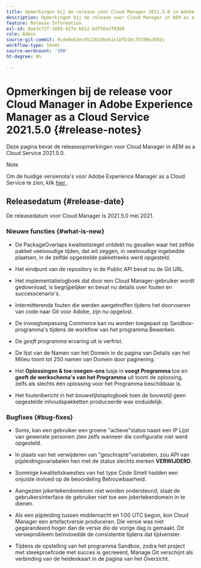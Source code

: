 ```yaml
---
title: Opmerkingen bij de release voor Cloud Manager 2021.5.0 in Adobe Experience Manager as a Cloud Service
description: Opmerkingen bij de release voor Cloud Manager in AEM as a Cloud Service 2021.5.0
feature: Release Information
exl-id: 8ae3cf2f-1865-427a-b612-bdf56e2f0304
role: Admin
source-git-commit: 9cde6e63ec452161dbeb1e1bfb10c75f89e2692c
workflow-type: tm+mt
source-wordcount: '390'
ht-degree: 0%

---
```


# Opmerkingen bij de release voor Cloud Manager in Adobe Experience Manager as a Cloud Service 2021.5.0 {#release-notes}

Deze pagina bevat de releaseopmerkingen voor Cloud Manager in AEM as a Cloud Service 2021.5.0.

>[!NOTE]
>Om de huidige versienota&#39;s voor Adobe Experience Manager as a Cloud Service te zien, klik [ hier ](https://experienceleague.adobe.com/en/docs/experience-manager-cloud-service/content/release-notes/release-notes/release-notes-current).

## Releasedatum {#release-date}

De releasedatum voor Cloud Manager is 2021.5.0 mei 2021.

### Nieuwe functies {#what-is-new}

* De PackageOverlaps kwaliteitsregel ontdekt nu gevallen waar het zelfde pakket veelvoudige tijden, dat wil zeggen, in veelvoudige ingebedde plaatsen, in de zelfde opgestelde pakketreeks werd opgesteld.

* Het eindpunt van de repository in de Public API bevat nu de Git URL.

* Het implementatielogboek dat door een Cloud Manager-gebruiker wordt gedownload, is begrijpelijker en bevat nu details over fouten en successcenario&#39;s.

* Intermitterende fouten die werden aangetroffen tijdens het doorvoeren van code naar Git voor Adobe, zijn nu opgelost.

* De invoegtoepassing Commerce kan nu worden toegepast op Sandbox-programma&#39;s tijdens de workflow van het programma Bewerken.

* De *geeft programma* ervaring uit is verfrist.

* De lijst van de Namen van het Domein in de pagina van Details van het Milieu toont tot 250 namen van Domein door paginering.

* Het **Oplossingen &amp; toe:voegen-ons** lusje in **voegt Programma** toe en **geeft de werkschema&#39;s van het Programma** uit toont de oplossing, zelfs als slechts één oplossing voor het Programma beschikbaar is.

* Het foutenbericht in het bouwstijlstaplogboek toen de bouwstijl geen opgestelde inhoudspakketten produceerde was onduidelijk.

### Bugfixes {#bug-fixes}

* Soms, kan een gebruiker een groene &quot;actieve&quot;status naast een IP Lijst van gewenste personen zien zelfs wanneer die configuratie niet werd opgesteld.

* In plaats van het verwijderen van &quot;geschrapte&quot;variabelen, zou API van pijpleidingsvariabelen hen met de status slechts merken **VERWIJDERD**.

* Sommige kwaliteitskwesties van het type Code Smell hadden een onjuiste invloed op de beoordeling Betrouwbaarheid.

* Aangezien jokertekendomeinen niet worden ondersteund, staat de gebruikersinterface de gebruiker niet toe een jokertekendomein in te dienen.

* Als een pijpleiding tussen middernacht en 1:00 UTC begon, kon Cloud Manager een artefactversie produceren. Die versie was niet gegarandeerd hoger dan de versie die de vorige dag is gemaakt. Dit versieprobleem beïnvloedde de consistentie tijdens dat tijdvenster.

* Tijdens de opstelling van het programma Sandbox, zodra het project met steekproefcode met succes is gecreeerd, Manage Git verschijnt als verbinding van de heldenkaart in de pagina van het Overzicht.
